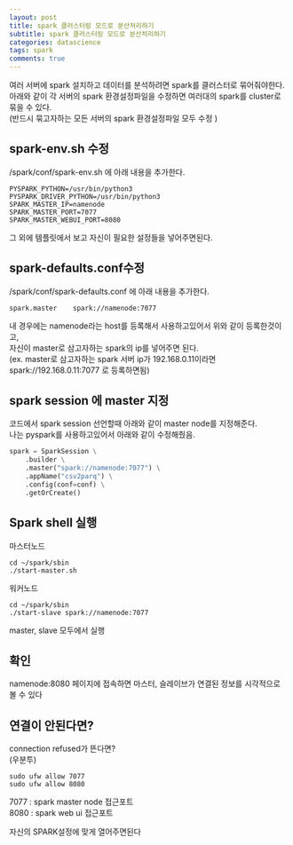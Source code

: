 ```yaml
---
layout: post
title: spark 클러스터링 모드로 분산처리하기
subtitle: spark 클러스터링 모드로 분산처리하기
categories: datascience
tags: spark
comments: true
---
```


여러 서버에 spark 설치하고 데이터를 분석하려면 spark를 클러스터로 묶어줘야한다.  
아래와 같이 각 서버의 spark 환경설정파일을 수정하면 여러대의 spark를 cluster로 묶을 수 있다.  
(반드시 묶고자하는 모든 서버의 spark 환경설정파일 모두 수정 )

## spark-env.sh 수정
/spark/conf/spark-env.sh 에 아래 내용을 추가한다.
```
PYSPARK_PYTHON=/usr/bin/python3
PYSPARK_DRIVER_PYTHON=/usr/bin/python3
SPARK_MASTER_IP=namenode
SPARK_MASTER_PORT=7077
SPARK_MASTER_WEBUI_PORT=8080
```
그 외에 템플릿에서 보고 자신이 필요한 설정들을 넣어주면된다.

## spark-defaults.conf수정
/spark/conf/spark-defaults.conf 에 아래 내용을 추가한다. 
```
spark.master    spark://namenode:7077
```
내 경우에는 namenode라는 host를 등록해서 사용하고있어서 위와 같이 등록한것이고,  
자신이 master로 삼고자하는 spark의 ip를 넣어주면 된다.  
(ex. master로 삼고자하는 spark 서버 ip가 192.168.0.11이라면 spark://192.168.0.11:7077 로 등록하면됨)

## spark session 에 master 지정
코드에서 spark session 선언할때 아래와 같이 master node를 지정해준다.   
나는 pyspark를 사용하고있어서 아래와 같이 수정해줬음.  
```python
spark = SparkSession \
    .builder \
    .master("spark://namenode:7077") \
    .appName("csv2parq") \
    .config(conf=conf) \
    .getOrCreate()
``` 

## Spark shell 실행
마스터노드
```
cd ~/spark/sbin
./start-master.sh
```

워커노드  
```
cd ~/spark/sbin
./start-slave spark://namenode:7077
```
master, slave 모두에서 실행

## 확인
namenode:8080 페이지에 접속하면 마스터, 슬레이브가 연결된 정보를 시각적으로 볼 수 있다

## 연결이 안된다면?
connection refused가 뜬다면?  
(우분투)  
```
sudo ufw allow 7077
sudo ufw allow 8080
```

7077 :  spark master node 접근포트  
8080 : spark web ui 접근포트  
 
자신의 SPARK설정에 맞게 열어주면된다 